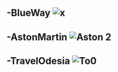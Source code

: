 -BlueWay 
![x](https://github.com/Emreodesia/My-Web-Design-projects-WP/assets/115417234/ff00bb93-463e-4429-b0c2-f88c99b77601)
-

-AstonMartin
![Aston 2](https://github.com/Emreodesia/My-Web-Design-projects-WP/assets/115417234/59fd303c-f420-4fe2-9a16-b6669cbf0918)
-

-TravelOdesia
![To0](https://github.com/Emreodesia/My-Web-Design-projects-WP/assets/115417234/d78c2391-b36a-4c36-84c3-97e6e5bc6186)
-





